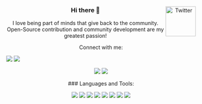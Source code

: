 <center><a href="https://twitter.com/Wanjiruu_" target="_blank"><img src="https://cdn2.iconfinder.com/data/icons/social-media-2199/64/social_media_isometric_6-twitter-512.png" height="80px" width="80px" alt="Twitter" align="right"></a>




### Hi there 👋

I love being part of minds that give back to the community. Open-Source contribution and community development are my greatest passion!


<!--
**wanj1ru/wanj1ru** is a ✨ _special_ ✨ repository because its `README.md` (this file) appears on your GitHub profile.

Here are some ideas to get you started:

- 🔭 I’m currently working on  Java and Python
- 🌱 I’m currently learning Software Engeneering
- 👯 I’m looking to collaborate with other developers
- 💬 Ask me about related to tech i might answer
- 📫 How to reach me: wanjirukungu2022@gmail.com
- 😄 Pronouns: she/her
- ⚡ Fun fact: i love dancing. ooking, and coding would love to know how to play a piano 
-->
Connect with me:

<p align="left">  
<a href="https://twitter.com/Wanjiruu_" target="blank"><img src="https://img.icons8.com/color/35/000000/twitter--v2.png"/></a>
<a href="[https://linkedin.com/in/](https://www.linkedin.com/in/esther-kung%E2%80%99u-26b78a217/)" target="blank"><img src="https://img.icons8.com/color/35/000000/linkedin.png"/></a>

<a href="https://www.instagram.com/wanj1ru/" target="blank"><img src="https://img.icons8.com/fluency/35/000000/instagram-new.png"/></a>
<a href="mailto:wanjirukungu2022@gmail.com" target="blank"><img src="https://img.icons8.com/color/35/000000/gmail.png"/></a>
</p>
### Languages and Tools:

<p>
<img src="https://img.icons8.com/color/35/000000/html-5--v1.png"/> 
<img src="https://img.icons8.com/color/35/000000/css3.png"/> 
<img src="https://img.icons8.com/color/35/000000/javascript--v1.png"/> 
<img src="https://img.icons8.com/color/35/000000/python.png">
<img src="https://img.icons8.com/fluency/35/000000/visual-studio-code-2019.png"/>
<img src="https://img.icons8.com/color/35/000000/git.png"/> 
<img src="https://img.icons8.com/color/35/000000/github.png"/> 
<img src="https://img.icons8.com/cute-clipart/35/000000/canva.png"/>
</p>
  
  
